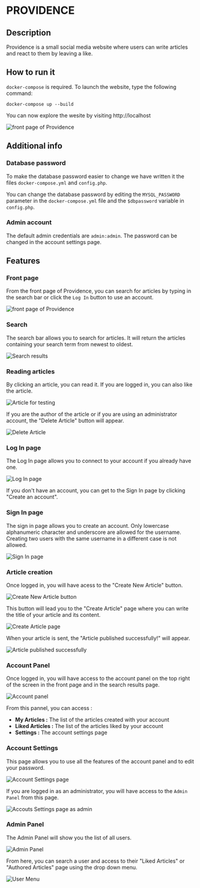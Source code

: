 # PROVIDENCE

## Description
Providence is a small social media website where users can write articles and react to them by leaving a like.

## How to run it
`docker-compose` is required.
To launch the website, type the following command:
```
docker-compose up --build
```
You can now explore the wesite by visiting http://localhost

![front page of Providence](readme_images/image.png)

## Additional info

### Database password
To make the database password easier to change we have written it the files `docker-compose.yml` and `config.php`.

You can change the database password by editing the `MYSQL_PASSWORD` parameter in the `docker-compose.yml` file and the `$dbpassword` variable in `config.php`.

### Admin account
The default admin credentials are `admin:admin`.
The password can be changed in the account settings page.

## Features

### Front page

From the front page of Providence, you can search for articles by typing in the search bar or click the `Log In` button to use an account.

![front page of Providence](readme_images/image.png)

### Search
The search bar allows you to search for articles.
It will return the articles containing your search term from newest to oldest.

![Search results](readme_images/image-1.png)

### Reading articles
By clicking an article, you can read it.
If you are logged in, you can also like the article.

![Article for testing](readme_images/image-2.png)

If you are the author of the article or if you are using an administrator account, the "Delete Article" button will appear.

![Delete Article](readme_images/image-11.png)

### Log In page
The Log In page allows you to connect to your account if you already have one.

![Log In page](readme_images/image-3.png)

If you don't have an account, you can get to the Sign In page by clicking "Create an account".

### Sign In page
The sign in page allows you to create an account.
Only lowercase alphanumeric character and underscore are allowed for the username.
Creating two users with the same username in a different case is not allowed.

![Sign In page](readme_images/image-4.png)

### Article creation
Once logged in, you will have acess to the "Create New Article" button.

![Create New Article button](readme_images/image-8.png)

This button will lead you to the "Create Article" page where you can write the title of your article and its content.

![Create Article page](readme_images/image-9.png)

When your article is sent, the "Article published successfully!" will appear.

![Article published successfully](readme_images/image-10.png)

### Account Panel
Once logged in, you will have access to the account panel on the top right of the screen in the front page and in the search results page.

![Account panel](readme_images/image-5.png)

From this pannel, you can access :
- **My Articles :** The list of the articles created with your account
- **Liked Articles :** The list of the articles liked by your account
- **Settings :** The account settings page

### Account Settings
This page allows you to use all the features of the account panel and to edit your password.

![Account Settings page](readme_images/image-6.png)

If you are logged in as an administrator, you will have access to the `Admin Panel` from this page.

![Accouts Settings page as admin](readme_images/image-7.png)

### Admin Panel
The Admin Panel will show you the list of all users.

![Admin Panel](readme_images/image-12.png)

From here, you can search a user and access to their "Liked Articles" or "Authored Articles" page using the drop down menu.

![User Menu](readme_images/image-13.png)
